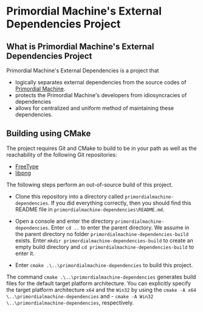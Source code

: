 # Primordial Machine's External Dependencies Project

## What is Primordial Machine's External Dependencies Project
Primordial Machine's External Dependencies is a project that
- logically separates external dependencies from the source codes of
  [Primordial Machine](https://bitbucket.org/primordialmachine/primordialmachine/).
- protects the Primordial Machine's developers from idiosyncracies of dependencies
- allows for centralized and uniform method of maintaining these dependencies.

## Building using CMake
The project requires Git and CMake to build to be in your path as well as
the reachability of the following Git repositories:
- [FreeType](https://gitlab.freedesktop.org/freetype/freetype.git)
- [libpng](https://github.com/glennrp/libpng.git)

The following steps perform an out-of-source build of this project.

- Clone this repository into a directory called `primordialmachine-dependencies`.
  If you did everything correctly, then you should find this README file in
  `primordialmachine-dependencies\README.md`.

- Open a console and enter the directory `primordialmachine-dependencies`.
  Enter `cd ..` to enter the parent directory.
  We assume in the parent directory no folder `primordialmachine-dependencies-build` exists.
  Enter `mkdir primordialmachine-dependencies-build` to create an empty build directory and `cd primordialmachine-dependencies-build` to enter it.
  
- Enter `cmake .\..\primordialmachine-dependencies` to build this project.

The command `cmake .\..\primordialmachine-dependencies` generates build files for the default target platform architecture.
You can explicitly specify the target platform architecture `x64` and the `Win32` by using the
`cmake -A x64 \..\primordialmachine-dependencies` and - `cmake -A Win32 \..\primordialmachine-dependencies`, respectively.
